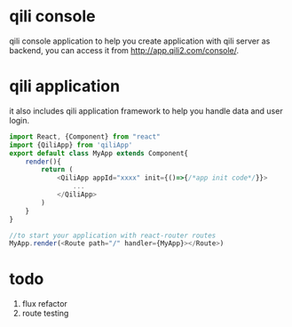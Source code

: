 qili console
=========

qili console application to help you create application with qili server as backend, you can access it from http://app.qili2.com/console/.


qili application
=============
it also includes qili application framework to help you handle data and user login.
```javascript
import React, {Component} from "react"
import {QiliApp} from 'qiliApp'
export default class MyApp extends Component{
    render(){
        return (
            <QiliApp appId="xxxx" init={()=>{/*app init code*/}}>
				...
			</QiliApp>
        )
    }
}

//to start your application with react-router routes
MyApp.render(<Route path="/" handler={MyApp}></Route>)
```

# todo
1. flux refactor
2. route testing
